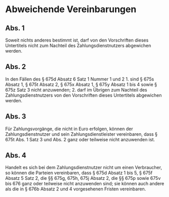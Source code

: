 # Abweichende Vereinbarungen



## Abs. 1

 Soweit nichts anderes bestimmt ist, darf von den Vorschriften dieses Untertitels nicht zum Nachteil des Zahlungsdienstnutzers abgewichen werden.

## Abs. 2

 In den Fällen des § 675d Absatz 6 Satz 1 Nummer 1 und 2  1.
 sind § 675s Absatz 1, § 675t Absatz 2, § 675x Absatz 1, § 675y Absatz 1 bis 4 sowie § 675z Satz 3 nicht anzuwenden;
 2.
 darf im Übrigen zum Nachteil des Zahlungsdienstnutzers von den Vorschriften dieses Untertitels abgewichen werden.


## Abs. 3

 Für Zahlungsvorgänge, die nicht in Euro erfolgen, können der Zahlungsdienstnutzer und sein Zahlungsdienstleister vereinbaren, dass § 675t Abs. 1 Satz 3 und Abs. 2 ganz oder teilweise nicht anzuwenden ist.

## Abs. 4

 Handelt es sich bei dem Zahlungsdienstnutzer nicht um einen Verbraucher, so können die Parteien vereinbaren, dass § 675d Absatz 1 bis 5, § 675f Absatz 5 Satz 2, die §§ 675g, 675h, 675j Absatz 2, die §§ 675p sowie 675v bis 676 ganz oder teilweise nicht anzuwenden sind; sie können auch andere als die in § 676b Absatz 2 und 4 vorgesehenen Fristen vereinbaren. 

